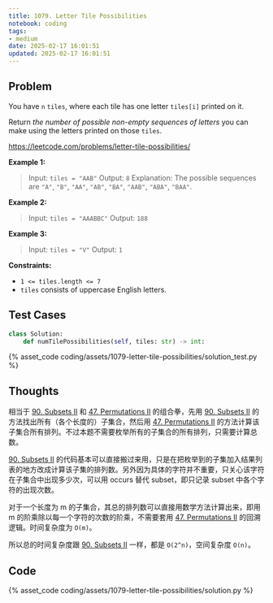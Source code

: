 ```yaml
---
title: 1079. Letter Tile Possibilities
notebook: coding
tags:
- medium
date: 2025-02-17 16:01:51
updated: 2025-02-17 16:01:51
---
```

## Problem

You have `n` `tiles`, where each tile has one letter `tiles[i]` printed on it.

Return _the number of possible non-empty sequences of letters_ you can make using the letters printed on those `tiles`.

<https://leetcode.com/problems/letter-tile-possibilities/>

**Example 1:**

> Input: `tiles = "AAB"`
> Output: `8`
> Explanation: The possible sequences are `"A"`, `"B"`, `"AA"`, `"AB"`, `"BA"`, `"AAB"`, `"ABA"`, `"BAA"`.

**Example 2:**

> Input: `tiles = "AAABBC"`
> Output: `188`

**Example 3:**

> Input: `tiles = "V"`
> Output: `1`

**Constraints:**

- `1 <= tiles.length <= 7`
- `tiles` consists of uppercase English letters.

## Test Cases

``` python
class Solution:
    def numTilePossibilities(self, tiles: str) -> int:
```

{% asset_code coding/assets/1079-letter-tile-possibilities/solution_test.py %}

## Thoughts

相当于 [90. Subsets II](90-subsets-ii) 和 [47. Permutations II](47-permutations-ii) 的组合拳，先用 [90. Subsets II](90-subsets-ii) 的方法找出所有（各个长度的）子集合，然后用 [47. Permutations II](47-permutations-ii) 的方法计算该子集合所有排列。不过本题不需要枚举所有的子集合的所有排列，只需要计算总数。

[90. Subsets II](90-subsets-ii) 的代码基本可以直接搬过来用，只是在把枚举到的子集加入结果列表的地方改成计算该子集的排列数。另外因为具体的字符并不重要，只关心该字符在子集合中出现多少次，可以用 occurs 替代 subset，即只记录 subset 中各个字符的出现次数。

对于一个长度为 m 的子集合，其总的排列数可以直接用数学方法计算出来，即用 m 的阶乘除以每一个字符的次数的阶乘，不需要套用 [47. Permutations II](47-permutations-ii) 的回溯逻辑。时间复杂度为 `O(m)`。

所以总的时间复杂度跟 [90. Subsets II](90-subsets-ii) 一样，都是 `O(2^n)`，空间复杂度 `O(n)`。

## Code

{% asset_code coding/assets/1079-letter-tile-possibilities/solution.py %}
